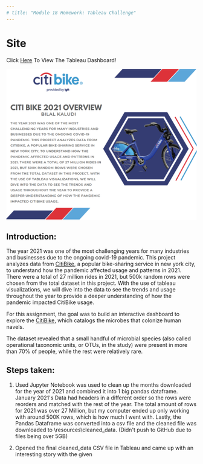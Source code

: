 ```yaml
---
# title: "Module 18 Homework: Tableau Challenge"
---
```


# Site
Click [Here](https://kaludii.github.io/tableau-challenge/ "Here") To View The Tableau Dashboard!

![CitiBike_2021_Title](https://github.com/Kaludii/tableau-challenge/blob/main/images/CitiBike_2021_Title.png?raw=true)

## Introduction:

The year 2021 was one of the most challenging years for many industries and businesses due to the ongoing covid-19 pandemic. This project analyzes data from [CitiBike](https://www.citibikenyc.com/system-data), a popular bike-sharing service in new york city, to understand how the pandemic affected usage and patterns in 2021. There were a total of 27 million rides in 2021, but 500k random rows were chosen from the total dataset in this project. With the use of tableau visualizations, we will dive into the data to see the trends and usage throughout the year to provide a deeper understanding of how the pandemic impacted CitiBike usage.

For this assignment, the goal was to build an interactive dashboard to explore the [CitiBike](https://www.citibikenyc.com/system-data), which catalogs the microbes that colonize human navels.

The dataset revealed that a small handful of microbial species (also called operational taxonomic units, or OTUs, in the study) were present in more than 70% of people, while the rest were relatively rare.

## Steps taken:

1. Used Jupyter Notebook was used to clean up the months downloaded for the year of 2021 and combined it into 1 big pandas dataframe. January 2021's Data had headers in a different order so the rows were reorders and matched with the rest of the year. The total amount of rows for 2021 was over 27 Million, but my computer ended up only working with around 500K rows, which is how much I went with. Lastly, the Pandas Dataframe was converted into a csv file and the cleaned file was downloaded to \resources\cleaned_data. (Didn't push to GitHub due to files being over 5GB)

2. Opened the final cleaned_data CSV file in Tableau and came up with an interesting story with the given
